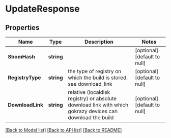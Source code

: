 # UpdateResponse

## Properties
Name | Type | Description | Notes
------------ | ------------- | ------------- | -------------
**SbomHash** | **string** |  | [optional] [default to null]
**RegistryType** | **string** | the type of registry on which the build is stored. see download_link | [optional] [default to null]
**DownloadLink** | **string** | relative (localdisk registry) or absolute download link with which gokrazy devices can download the build | [optional] [default to null]

[[Back to Model list]](../README.md#documentation-for-models) [[Back to API list]](../README.md#documentation-for-api-endpoints) [[Back to README]](../README.md)

